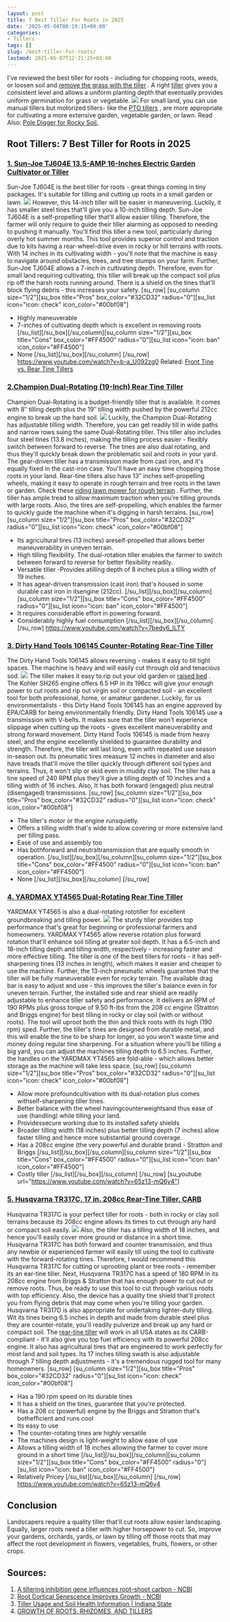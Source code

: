 ```yaml
---
layout: post
title: 7 Best Tiller For Roots in 2025
date: '2025-05-04T08:19:15+00:00'
categories:
- Tillers
tags: []
slug: /best-tiller-for-roots/
lastmod: 2025-05-07T12:21:25+03:00
---
```


I've reviewed the best tiller for roots - including for chopping roots, weeds, or loosen soil and
[remove the grass with the tiller](https://pestpolicy.com/how-to-use-a-tiller-to-remove-grass/)
.
A right
[tiller](https://www.ncbi.nlm.nih.gov/pmc/articles/PMC5543968/)
gives you a consistent level and allows a uniform planting depth that eventually provides uniform germination for grass or vegetable.
![](/assets/img/img/)
For small land, you can use manual tillers but motorized tillers- like the
[PTO tillers](https://pestpolicy.com/best-pto-tiller-for-the-money/)
, are more appropriate for cultivating a more extensive garden, vegetable garden, or lawn. Read Also:
[Pole Digger for Rocky Soil.](https://pestpolicy.com/best-pole-digger-for-rocky-soil/)
## Root Tillers: 7 Best Tiller for Roots in 2025
### [1. Sun-Joe TJ604E 13.5-AMP 16-Inches Electric Garden Cultivator or Tiller](https://www.amazon.com/dp/B01DTIC79Q/?tag=p-policy-20)
Sun-Joe TJ604E is the best tiller for roots - great things coming in tiny packages. It's suitable for tilling and cutting up roots in a small garden or lawn.
[](https://www.amazon.com/dp/B01DTIC79Q/?tag=p-policy-20)
[](https://www.amazon.com/dp/B07TKKKSP9/?tag=p-policy-20)
[](https://www.amazon.com/dp/B00V6IEVXM/?tag=p-policy-20)
[](https://www.amazon.com/dp/B004JMZH2G/?tag=p-policy-20)
[](https://www.amazon.com/dp/B00602J4MM?tag=p-policy-20)
[](https://www.amazon.com/dp/B01DYB9KRK/?tag=p-policy-20)
[](https://www.amazon.com/dp/B004H4X6Z6/ref=as_li_ss_il?&linkCode=li2&tag=p-policy-20&linkId=aeeeec761ac9e561e0e646e30ca67642)
[](https://www.amazon.com/dp/B01MYPL2XZ/?tag=p-policy-20)
[](https://www.amazon.com/dp/B01MSOXMDY/?tag=p-policy-20)
[](https://www.amazon.com/dp/B079CYGP6W/?tag=p-policy-20)
[](https://www.amazon.com/dp/B00OAVXPAM/?tag=p-policy-20)
[](https://www.amazon.com/dp/B000E2EZ96/?tag=p-policy-20)
[](https://www.amazon.com/dp/B000E2EZ96/?tag=p-policy-20)
[](https://www.amazon.com/dp/B074KKY9CG/?tag=p-policy-20)
[](https://www.amazon.com/dp/B00D3KJN3O/?tag=p-policy-20)
[](https://www.amazon.com/dp/B002ZVOLXE/?tag=p-policy-20)
[](https://www.amazon.com/dp/B00ZU1Z2W0/?tag=p-policy-20)
[](https://www.amazon.com/dp/B00RGNW8PO/?tag=p-policy-20)
[](https://www.amazon.com/dp/B079KBNTSM/?tag=p-policy-20)
[](https://www.amazon.com/dp/B00MOT0FNW/ref=as_li_ss_il?&linkCode=li2&tag=p-policy-20&linkId=a9243263f92415d854e1676b7e6ab6ee)
[](https://www.amazon.com/dp/B00F6EV306/?tag=p-policy-20)
![](/assets/img/e/ir)
However, this 14-inch tiller will be easier in maneuvering. Luckily, it has smaller steel tines that'll give you a 10-inch tilling depth.
Sun-Joe TJ604E
is a self-propelling tiller that'll allow easier tilling. Therefore, the farmer will only require to guide their tiller alarming as opposed to needing to pushing it manually. You'll find this tiller a new tool, particularly during overly hot summer months.
This tool provides superior control and traction due to kits having a rear-wheel-drive even in rocky or hill terrains with roots.
With 14 inches in its cultivating width - you'll note that the machine is easy to navigate around obstacles, trees, and tree stumps on your farm.
Further,
Sun-Joe TJ604E
allows a 7-inch in cultivating depth. Therefore, even for small land requiring cultivating, this tiller will break up the compact soil plus rip off the harsh roots running around. There is a shield on the tines that'll block flying debris - this increases your safety.
[su_row] [su_column size="1/2"][su_box title="Pros" box_color="#32CD32" radius="0"][su_list icon="icon: check" icon_color="#00bf08"]
- Highly maneuverable
- 7-inches of cultivating depth which is excellent in removing roots
[/su_list][/su_box][/su_column][su_column size="1/2"][su_box title="Cons" box_color="#FF4500" radius="0"][su_list icon="icon: ban" icon_color="#FF4500"]
- None
[/su_list][/su_box][/su_column] [/su_row]
https://www.youtube.com/watch?v=b-a_U092zg0
Related:
[Front Tine vs. Rear Tine Tillers](https://pestpolicy.com/front-tine-vs-rear-tine-tillers/)
### [2.Champion Dual-Rotating (19-Inch) Rear Tine Tiller](https://www.amazon.com/dp/B079CYGP6W/?tag=p-policy-20)
Champion Dual-Rotating is a budget-friendly tiller that is available. It comes with 8″ tilling depth plus the 19″ tilling width pushed by the powerful 212cc engine to break up the hard soil.
[](https://www.amazon.com/dp/B079CYGP6W/?tag=p-policy-20)
[](https://www.amazon.com/dp/B00V6IEVXM/?tag=p-policy-20)
[](https://www.amazon.com/dp/B004JMZH2G/?tag=p-policy-20)
[](https://www.amazon.com/dp/B00602J4MM?tag=p-policy-20)
[](https://www.amazon.com/dp/B01DYB9KRK/?tag=p-policy-20)
[](https://www.amazon.com/dp/B004H4X6Z6/ref=as_li_ss_il?&linkCode=li2&tag=p-policy-20&linkId=aeeeec761ac9e561e0e646e30ca67642)
[](https://www.amazon.com/dp/B01MYPL2XZ/?tag=p-policy-20)
[](https://www.amazon.com/dp/B01MSOXMDY/?tag=p-policy-20)
[](https://www.amazon.com/dp/B079CYGP6W/?tag=p-policy-20)
[](https://www.amazon.com/dp/B00OAVXPAM/?tag=p-policy-20)
[](https://www.amazon.com/dp/B000E2EZ96/?tag=p-policy-20)
[](https://www.amazon.com/dp/B000E2EZ96/?tag=p-policy-20)
[](https://www.amazon.com/dp/B074KKY9CG/?tag=p-policy-20)
[](https://www.amazon.com/dp/B00D3KJN3O/?tag=p-policy-20)
[](https://www.amazon.com/dp/B002ZVOLXE/?tag=p-policy-20)
[](https://www.amazon.com/dp/B00ZU1Z2W0/?tag=p-policy-20)
[](https://www.amazon.com/dp/B00RGNW8PO/?tag=p-policy-20)
[](https://www.amazon.com/dp/B079KBNTSM/?tag=p-policy-20)
[](https://www.amazon.com/dp/B00MOT0FNW/ref=as_li_ss_il?&linkCode=li2&tag=p-policy-20&linkId=a9243263f92415d854e1676b7e6ab6ee)
[](https://www.amazon.com/dp/B00F6EV306/?tag=p-policy-20)
![](/assets/img/e/ir)
Luckily, the
Champion Dual-Rotating has adjustable tilling width. Therefore, you can get readily till in wide paths and narrow rows suing the same Dual-Rotating tiller.
This tiller also includes four steel tines (13.8 inches), making the tilling process easier - flexibly switch between forward to reverse. The tines are also dual rotating, and thus they'll quickly break down the problematic soil and roots in your yard.
The gear-driven tiller has a transmission made from cast iron, and it's equally fixed in the cast-iron case. You'll have an easy time chopping those roots in your land.
Rear-tine tillers also have 13″ inches self-propelling wheels, making it easy to operate in rough terrain and tree roots in the lawn or garden. Check these
[riding lawn mower for rough terrain](https://pestpolicy.com/best-riding-lawn-mower-for-rough-terrain/)
.
Further, the tiller has ample tread to allow maximum traction when you're tilling grounds with large roots. Also, the tires are self-propelling, which enables the farmer to quickly guide the machine when it's digging in harsh terrains.
[su_row] [su_column size="1/2"][su_box title="Pros" box_color="#32CD32" radius="0"][su_list icon="icon: check" icon_color="#00bf08"]
- Its agricultural tires (13 inches) areself-propelled that allows better maneuverability in uneven terrain.
- High tilling flexibility. The dual-rotation tiller enables the farmer to switch between forward to reverse for better flexibility readily.
- Versatile tiller -Provides atilling depth of 8 inches plus a tilling width of 19 inches.
- It has agear-driven transmission (cast iron) that's housed in some durable cast iron in itsengine (212cc).
[/su_list][/su_box][/su_column][su_column size="1/2"][su_box title="Cons" box_color="#FF4500" radius="0"][su_list icon="icon: ban" icon_color="#FF4500"]
- It requires considerable effort in powering forward.
- Considerably highly fuel consumption
[/su_list][/su_box][/su_column] [/su_row]
https://www.youtube.com/watch?v=7bedy6_ILTY
### [3. Dirty Hand Tools 106145 Counter-Rotating Rear-Tine Tiller](https://www.amazon.com/dp/B07NQYB8PC/?tag=p-policy-20)
The Dirty Hand Tools 106145 allows reversing - makes it easy to till tight spaces. The machine is heavy and will easily cut through
old and tenacious sod.
[](https://www.amazon.com/dp/B07NQYB8PC/?tag=p-policy-20)
[](https://www.amazon.com/dp/B00V6IEVXM/?tag=p-policy-20)
[](https://www.amazon.com/dp/B004JMZH2G/?tag=p-policy-20)
[](https://www.amazon.com/dp/B00602J4MM?tag=p-policy-20)
[](https://www.amazon.com/dp/B01DYB9KRK/?tag=p-policy-20)
[](https://www.amazon.com/dp/B004H4X6Z6/ref=as_li_ss_il?&linkCode=li2&tag=p-policy-20&linkId=aeeeec761ac9e561e0e646e30ca67642)
[](https://www.amazon.com/dp/B01MYPL2XZ/?tag=p-policy-20)
[](https://www.amazon.com/dp/B01MSOXMDY/?tag=p-policy-20)
[](https://www.amazon.com/dp/B079CYGP6W/?tag=p-policy-20)
[](https://www.amazon.com/dp/B00OAVXPAM/?tag=p-policy-20)
[](https://www.amazon.com/dp/B000E2EZ96/?tag=p-policy-20)
[](https://www.amazon.com/dp/B000E2EZ96/?tag=p-policy-20)
[](https://www.amazon.com/dp/B074KKY9CG/?tag=p-policy-20)
[](https://www.amazon.com/dp/B00D3KJN3O/?tag=p-policy-20)
[](https://www.amazon.com/dp/B002ZVOLXE/?tag=p-policy-20)
[](https://www.amazon.com/dp/B00ZU1Z2W0/?tag=p-policy-20)
[](https://www.amazon.com/dp/B00RGNW8PO/?tag=p-policy-20)
[](https://www.amazon.com/dp/B079KBNTSM/?tag=p-policy-20)
[](https://www.amazon.com/dp/B00MOT0FNW/ref=as_li_ss_il?&linkCode=li2&tag=p-policy-20&linkId=a9243263f92415d854e1676b7e6ab6ee)
[](https://www.amazon.com/dp/B00F6EV306/?tag=p-policy-20)
![](/assets/img/e/ir)
The tiller makes it easy to rip
out your old garden or
[raised bed](https://pestpolicy.com/best-tiller-for-raised-beds/)
.
The Kohler SH265 engine offers 6.5 HP in its 196cc will give your enough power to cut roots and rip out virgin soil or compacted soil - an excellent tool for both professional, home, or amateur gardener.
Luckily, for us environmentalists - this Dirty Hand Tools 106145 has an engine approved by EPA/CARB for being environmentally friendly.
Dirty Hand Tools 106145 use a transmission with V-belts. It makes sure that the tiller won't experience slippage when cutting up the roots - gives excellent maneuverability and strong forward movement.
Dirty Hand Tools 106145 is made from heavy steel, and the engine excellently shielded to guarantee durability and strength. Therefore, the tiller will last long, even with repeated use season in-season out.
Its pneumatic tires measure 12 inches in diameter and also have treads that'll move the tiller quickly through different soil types and terrains. Thus, it won't slip or skid even in muddy clay soil.
The tiller has a tine speed of 240 RPM plus they'll give a tilling depth of 10 inches and a tilling width of 16 inches. Also, It has both forward (engaged) plus neutral (disengaged) transmissions.
[su_row] [su_column size="1/2"][su_box title="Pros" box_color="#32CD32" radius="0"][su_list icon="icon: check" icon_color="#00bf08"]
- The tiller's motor or the engine runsquietly.
- Offers a tilling width that's wide to allow covering or more extensive land per tilling pass.
- Ease of use and assembly too
- Has bothforward and neutraltransmission that are equally smooth in operation.
[/su_list][/su_box][/su_column][su_column size="1/2"][su_box title="Cons" box_color="#FF4500" radius="0"][su_list icon="icon: ban" icon_color="#FF4500"]
- None
[/su_list][/su_box][/su_column] [/su_row]
### [4. YARDMAX YT4565 Dual-Rotating Rear Tine Tiller](https://www.amazon.com/dp/B06XQ5NGW2/?tag=p-policy-20)
YARDMAX YT4565 is also a dual-rotating rototiller for excellent groundbreaking and tilling power.
[](https://www.amazon.com/dp/B06XQ5NGW2/?tag=p-policy-20)
[](https://www.amazon.com/dp/B00V6IEVXM/?tag=p-policy-20)
[](https://www.amazon.com/dp/B004JMZH2G/?tag=p-policy-20)
[](https://www.amazon.com/dp/B00602J4MM?tag=p-policy-20)
[](https://www.amazon.com/dp/B01DYB9KRK/?tag=p-policy-20)
[](https://www.amazon.com/dp/B004H4X6Z6/ref=as_li_ss_il?&linkCode=li2&tag=p-policy-20&linkId=aeeeec761ac9e561e0e646e30ca67642)
[](https://www.amazon.com/dp/B01MYPL2XZ/?tag=p-policy-20)
[](https://www.amazon.com/dp/B01MSOXMDY/?tag=p-policy-20)
[](https://www.amazon.com/dp/B079CYGP6W/?tag=p-policy-20)
[](https://www.amazon.com/dp/B00OAVXPAM/?tag=p-policy-20)
[](https://www.amazon.com/dp/B000E2EZ96/?tag=p-policy-20)
[](https://www.amazon.com/dp/B000E2EZ96/?tag=p-policy-20)
[](https://www.amazon.com/dp/B074KKY9CG/?tag=p-policy-20)
[](https://www.amazon.com/dp/B00D3KJN3O/?tag=p-policy-20)
[](https://www.amazon.com/dp/B002ZVOLXE/?tag=p-policy-20)
[](https://www.amazon.com/dp/B00ZU1Z2W0/?tag=p-policy-20)
[](https://www.amazon.com/dp/B00RGNW8PO/?tag=p-policy-20)
[](https://www.amazon.com/dp/B079KBNTSM/?tag=p-policy-20)
[](https://www.amazon.com/dp/B00MOT0FNW/ref=as_li_ss_il?&linkCode=li2&tag=p-policy-20&linkId=a9243263f92415d854e1676b7e6ab6ee)
[](https://www.amazon.com/dp/B00F6EV306/?tag=p-policy-20)
![](/assets/img/e/ir)
The sturdy tiller provides top performance that's great for beginning or professional farmers and homeowners.
YARDMAX YT4565 allow reverse rotation plus forward rotation that'll enhance soil tilling at greater soil depth. It has a 6.5-inch and 18-inch tilling depth and tilling width, respectively - increasing faster and more effective tilling.
The tiller is one of the best tillers for roots - it has self-sharpening tines (13 inches in length), which makes it easier and cheaper to use the machine. Further, the 13-inch pneumatic wheels guarantee that the tiller will be fully maneuverable even for rocky terrain.
The available drag bar is easy to adjust and use - this improves the tiller's balance even in for uneven terrain. Further, the installed side and rear shield are readily adjustable to enhance tiller safety and performance.
It delivers an RPM of 190 RPMs plus gross torque of 9.50 ft-lbs from the 208 cc engine (Stratton and Briggs engine) for best tilling in rocky or clay soil (with or without roots). The tool will uproot both the thin and thick roots with its high (190 rpm) sped.
Further, the tiller's tines are designed from durable metal, and this will enable the tine to be sharp for longer, so you won't waste time and money doing regular tine sharpening.
For a situation where you'll be tilling a big yard, you can adjust the machines tilling depth to 6.5 inches. Further, the handles on the
YARDMAX YT4565 are fold-able - which allows better storage as the machine will take less space.
[su_row] [su_column size="1/2"][su_box title="Pros" box_color="#32CD32" radius="0"][su_list icon="icon: check" icon_color="#00bf08"]
- Allow more profoundcultivation with its dual-rotation plus comes withself-sharpening tiller tines.
- Better balance with the wheel havingcounterweightsand thus ease of use (handling) while tilling your land.
- Providessecure working due to its installed safety shields
- Broader tilling width (18 inches) plus better tilling depth (7 inches) allow faster tilling and hence more substantial ground coverage.
- Has a 208cc engine (the very powerful and durable brand - Stratton and Briggs
[/su_list][/su_box][/su_column][su_column size="1/2"][su_box title="Cons" box_color="#FF4500" radius="0"][su_list icon="icon: ban" icon_color="#FF4500"]
- Costly tiller
[/su_list][/su_box][/su_column] [/su_row]
[su_youtube url="https://www.youtube.com/watch?v=65z13-mQ6y4"]
### [5. Husqvarna TR317C, 17 in. 208cc Rear-Tine Tiller, CARB](https://www.amazon.com/dp/B07B163K5S/?tag=p-policy-20)
Husqvarna TR317C is your perfect tiller for roots - both in rocky or clay soil terrains because its 208cc engine allows its times to cut through any hard or compact soil easily.
[](https://www.amazon.com/dp/B07B163K5S/?tag=p-policy-20)
[](https://www.amazon.com/dp/B00V6IEVXM/?tag=p-policy-20)
[](https://www.amazon.com/dp/B004JMZH2G/?tag=p-policy-20)
[](https://www.amazon.com/dp/B00602J4MM?tag=p-policy-20)
[](https://www.amazon.com/dp/B01DYB9KRK/?tag=p-policy-20)
[](https://www.amazon.com/dp/B004H4X6Z6/ref=as_li_ss_il?&linkCode=li2&tag=p-policy-20&linkId=aeeeec761ac9e561e0e646e30ca67642)
[](https://www.amazon.com/dp/B01MYPL2XZ/?tag=p-policy-20)
[](https://www.amazon.com/dp/B01MSOXMDY/?tag=p-policy-20)
[](https://www.amazon.com/dp/B079CYGP6W/?tag=p-policy-20)
[](https://www.amazon.com/dp/B00OAVXPAM/?tag=p-policy-20)
[](https://www.amazon.com/dp/B000E2EZ96/?tag=p-policy-20)
[](https://www.amazon.com/dp/B000E2EZ96/?tag=p-policy-20)
[](https://www.amazon.com/dp/B074KKY9CG/?tag=p-policy-20)
[](https://www.amazon.com/dp/B00D3KJN3O/?tag=p-policy-20)
[](https://www.amazon.com/dp/B002ZVOLXE/?tag=p-policy-20)
[](https://www.amazon.com/dp/B00ZU1Z2W0/?tag=p-policy-20)
[](https://www.amazon.com/dp/B00RGNW8PO/?tag=p-policy-20)
[](https://www.amazon.com/dp/B079KBNTSM/?tag=p-policy-20)
[](https://www.amazon.com/dp/B00MOT0FNW/ref=as_li_ss_il?&linkCode=li2&tag=p-policy-20&linkId=a9243263f92415d854e1676b7e6ab6ee)
[](https://www.amazon.com/dp/B00F6EV306/?tag=p-policy-20)
![](/assets/img/e/ir)
Also,
the tiller has a tilling width of 18 inches, and hence you'll easily cover more ground or distance in a short time.
Husqvarna TR317C has both forward and counter transmission, and thus any newbie or experienced farmer will easily till using the tool to cultivate with the forward-rotating tines. Therefore, I would recommend this Husqvarna TR317C for cutting or uprooting plant or tree roots - remember its an ear-tine tiller.
Next,
Husqvarna TR317C has a speed of 180 RPM in its 208cc engine from Briggs & Stratton that has enough power to cut out or remove roots. Thus, be ready to use this tool to cut through various roots with top efficiency. Also, the device has a quality tine shield that'll protect you from flying debris that may come when you're tilling your garden.
Husqvarna TR317D is also appropriate for undertaking lighter-duty tilling.  Wit its tines being 6.5 inches in depth and made from durable steel plus they are counter-rotate, you'll readily pulverize and break up any hard or compact soil.
The
[rear-tine tiller](https://pestpolicy.com/best-rear-tine-tiller/)
will work in all USA states as its CARB-compliant - it'll also give you top fuel efficiency with its powerful 208cc engine. It also has agricultural tires that are engineered to work perfectly for most land and soil types. Its 17 inches tilling swath is also adjustable through 7 tilling depth adjustments - it's a tremendous rugged tool for many homeowners.
[su_row] [su_column size="1/2"][su_box title="Pros" box_color="#32CD32" radius="0"][su_list icon="icon: check" icon_color="#00bf08"]
- Has a 190 rpm speed on its durable tines
- It has a shield on the tines, guarantee that you're protected.
- Has a 208 cc (powerful) engine by the Briggs and Stratton that's bothefficient and runs cool
- Its easy to use
- The counter-rotating tines are highly versatile
- The machines design is light-weight to allow ease of use
- Allows a tilling width of 18 inches allowing the farmer to cover more ground in a short time
[/su_list][/su_box][/su_column][su_column size="1/2"][su_box title="Cons" box_color="#FF4500" radius="0"][su_list icon="icon: ban" icon_color="#FF4500"]
- Relatively Pricey
[/su_list][/su_box][/su_column] [/su_row]
https://www.youtube.com/watch?v=65z13-mQ6y4
## Conclusion
Landscapers require a quality tiller that'll cut roots allow easier landscaping. Equally, larger roots need a tiller with higher horsepower to cut.
So, improve your gardens, orchards, yards, or lawn by tilling off those roots that may affect the root development in flowers, vegetables, fruits, flowers, or other crops.
## Sources:
1. [A tillering inhibition gene influences root–shoot carbon - NCBI](https://www.ncbi.nlm.nih.gov/pmc/articles/PMC4682434/)
2. [Root Cortical Senescence Improves Growth - NCBI](https://www.ncbi.nlm.nih.gov/pmc/articles/PMC5543968/)
3. [Tiller Usage and Soil Health Information | Indiana State](https://www.indstate.edu/university-engagement/sustainability/garden/tiller-usage-and-soil-health-information)
4. [GROWTH OF ROOTS, RHIZOMES, AND TILLERS](https://vtechworks.lib.vt.edu/bitstream/handle/10919/76220/LD5655.V855_1973.S63.pdf?sequence=1&isAllowed=y)
